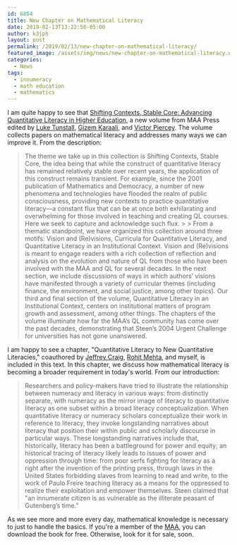 ```yaml
---
id: 6854
title: New Chapter on Mathematical Literacy
date: 2019-02-13T13:22:50-05:00
author: k3jph
layout: post
permalink: /2019/02/13/new-chapter-on-mathematical-literacy/
featured_image: /assets/img/news/new-chapter-on-mathematical-literacy.webp
categories:
  - News
tags:
  - innumeracy
  - math education
  - mathematics
---
```

I am quite happy to see that [Shifting Contexts, Stable Core:
Advancing Quantitative Literacy in Higher
Education](https://www.maa.org/press/ebooks/shifting-contexts-stable-core-advancing-quantitative-literacy-in-higher-education),
a new volume from MAA Press edited by [Luke
Tunstall](https://msu.edu/~tunstal1/), [Gizem
Karaali](http://pages.pomona.edu/~gk014747/), and [Victor
Piercey](https://www.ferris.edu/arts-sciences/departments/mathematics/mathematics-faculty-staff/victor-piercey.htm).
The volume collects papers on mathematical literacy and addresses
many ways we can improve it. From the description:

> The theme we take up in this collection is Shifting Contexts,
Stable Core, the idea being that while the construct of quantitative
literacy has remained relatively stable over recent years, the
application of this construct remains transient. For example, since
the 2001 publication of Mathematics and Democracy, a number of new
phenomena and technologies have flooded the realm of public
consciousness, providing new contexts to practice quantitative
literacy—a constant flux that can be at once both exhilarating and
overwhelming for those involved in teaching and creating QL courses.
Here we seek to capture and acknowledge such flux.  > > From a
thematic standpoint, we have organized this collection around three
motifs: Vision and (Re)visions, Curricula for Quantitative Literacy,
and Quantitative Literacy in an Institutional Context. Vision and
(Re)visions is meant to engage readers with a rich collection of
reflection and analysis on the evolution and nature of QL from those
who have been involved with the MAA and QL for several decades. In
the next section, we include discussions of ways in which authors’
visions have manifested through a variety of curricular themes
(including finance, the environment, and social justice, among other
topics). Our third and final section of the volume, Quantitative
Literacy in an Institutional Context, centers on institutional
matters of program growth and assessment, among other things. The
chapters of the volume illuminate how far the MAA’s QL community
has come over the past decades, demonstrating that Steen’s 2004
Urgent Challenge for universities has not gone unanswered.

I am happy to see a chapter, "Quantitative Literacy to New Quantitative
Literacies," coauthored by [Jeffrey
Craig](https://www.math.arizona.edu/people/jccraig), [Rohit
Mehta](https://mehtarohit.com/), and myself, is included in this
text. In this chapter, we discuss how mathematical literacy is
becoming a broader requirement in today's world. From our introduction:

> Researchers and policy-makers have tried to illustrate the
relationship between numeracy and literacy in various ways: from
distinctly separate, with numeracy as the mirror image of literacy
to quantitative literacy as one subset within a broad literacy
conceptualization. When quantitative literacy or numeracy scholars
conceptualize their work in reference to literacy, they invoke
longstanding narratives about literacy that position their within
public and scholarly discourse in particular ways. These longstanding
narratives include that, historically, literacy has been a battleground
for power and equity; an historical tracing of literacy likely leads
to issues of power and oppression through time: from poor serfs
fighting for literacy as a right after the invention of the printing
press, through laws in the United States forbidding slaves from
learning to read and write, to the work of Paulo Freire teaching
literacy as a means for the oppressed to realize their exploitation
and empower themselves. Steen claimed that "an innumerate citizen
is as vulnerable as the illiterate peasant of Gutenberg’s time."

As we see more and more every day, mathematical knowledge is necessary
to just to handle the basics. If you're a member of the
[MAA](https://www.maa.org), you can download the book for free.
Otherwise, look for it for sale, soon.
